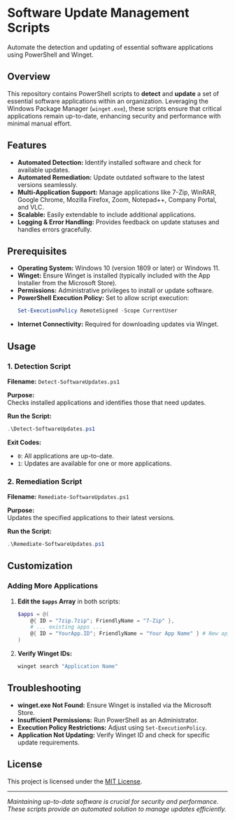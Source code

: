 
# Software Update Management Scripts

Automate the detection and updating of essential software applications using PowerShell and Winget.

## Overview

This repository contains PowerShell scripts to **detect** and **update** a set of essential software applications within an organization. Leveraging the Windows Package Manager (`winget.exe`), these scripts ensure that critical applications remain up-to-date, enhancing security and performance with minimal manual effort.

## Features

- **Automated Detection:** Identify installed software and check for available updates.
- **Automated Remediation:** Update outdated software to the latest versions seamlessly.
- **Multi-Application Support:** Manage applications like 7-Zip, WinRAR, Google Chrome, Mozilla Firefox, Zoom, Notepad++, Company Portal, and VLC.
- **Scalable:** Easily extendable to include additional applications.
- **Logging & Error Handling:** Provides feedback on update statuses and handles errors gracefully.

## Prerequisites

- **Operating System:** Windows 10 (version 1809 or later) or Windows 11.
- **Winget:** Ensure Winget is installed (typically included with the App Installer from the Microsoft Store).
- **Permissions:** Administrative privileges to install or update software.
- **PowerShell Execution Policy:** Set to allow script execution:
  ```powershell
  Set-ExecutionPolicy RemoteSigned -Scope CurrentUser
  ```
- **Internet Connectivity:** Required for downloading updates via Winget.

## Usage

### 1. Detection Script

**Filename:** `Detect-SoftwareUpdates.ps1`

**Purpose:**  
Checks installed applications and identifies those that need updates.

**Run the Script:**
```powershell
.\Detect-SoftwareUpdates.ps1
```

**Exit Codes:**
- `0`: All applications are up-to-date.
- `1`: Updates are available for one or more applications.

### 2. Remediation Script

**Filename:** `Remediate-SoftwareUpdates.ps1`

**Purpose:**  
Updates the specified applications to their latest versions.

**Run the Script:**
```powershell
.\Remediate-SoftwareUpdates.ps1
```

## Customization

### Adding More Applications

1. **Edit the `$apps` Array** in both scripts:
   ```powershell
   $apps = @(
       @{ ID = "7zip.7zip"; FriendlyName = "7-Zip" },
       # ... existing apps ...
       @{ ID = "YourApp.ID"; FriendlyName = "Your App Name" } # New app
   )
   ```
2. **Verify Winget IDs:**
   ```powershell
   winget search "Application Name"
   ```

## Troubleshooting

- **winget.exe Not Found:** Ensure Winget is installed via the Microsoft Store.
- **Insufficient Permissions:** Run PowerShell as an Administrator.
- **Execution Policy Restrictions:** Adjust using `Set-ExecutionPolicy`.
- **Application Not Updating:** Verify Winget ID and check for specific update requirements.


## License

This project is licensed under the [MIT License](LICENSE).

---

*Maintaining up-to-date software is crucial for security and performance. These scripts provide an automated solution to manage updates efficiently.*
